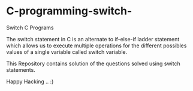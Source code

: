 # C-programming-switch-
Switch C Programs

The switch statement in C is an alternate to if-else-if ladder statement which allows us to execute multiple operations for the different possibles values of a single variable called switch variable.

This Repository contains solution of the questions solved using switch statements.

Happy Hacking .. :)

